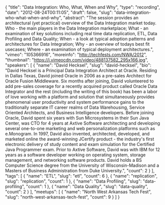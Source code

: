 {
  "title": "Data Integration: Who, What, When and Why",
  "type": "recording",
  "date": "2012-08-24T00:11:05",
  "draft": false,
  "slug": "data-integration-who-what-when-and-why",
  "abstract": "The session provides an architectural (yet practical) overview of the Data Integration market today. Who - the main players in the Data Integration marketplace; What - an examination of key solutions including real time data replication, ETL, Data Profiling and Data Quality; When - a look at typical adoption patterns and architectures for Data Integration; Why - an overview of todays best fit usecases; Where - an examination of typical deployment architectures.",
  "vimeo": "105366916",
  "moreinfo": "http://techfests.com/NWA/2012",
  "thumbnail": "https://i.vimeocdn.com/video/488137582_295x166.jpg",
  "speakers": [
    {
      "name": "David Hecksel",
      "slug": "david-hecksel",
      "bio": "David Hecksel is a Principal Data Integration Architect at Oracle. Residing in Dallas Texas, David joined Oracle in 2006 as a pre-sales Architect for Oracle Fusion Middleware. Six months after joining, David volunteered to add pre-sales coverage for a recently acquired product called Oracle Data Integrator and the rest (including the writing of this book) has been a labor of love working with a platform and solution that simultaneously provides phenomenal user productivity and system performance gains to the traditionally separate IT career realms of Data Warehousing, Service Oriented Architects, and Business Intelligence developers. Before joining Oracle, David spent six years with Sun Microsystems in their Sun Java Center, was CTO for 4 years at Axtive Software architecting and developing several one-to-one marketing and web personalization platforms such as e.Monogram. In 1997, David also invented, architected, developed, and marketed online the award-winning JCertify product - the industry's first electronic delivery of study content and exam simulation for the Certified Java Programmer exam. Prior to Axtive Software, David was with IBM for 12 years as a software developer working on operating system, storage management, and networking software products. David holds a BS Computer Science degree from the University of Wisconsin-Madison and a Masters of Business Administration from Duke University.",
      "count": 2
    }
  ],
  "tags": [
    {
      "name": "ETL",
      "slug": "etl",
      "count": 6
    },
    {
      "name": "replication",
      "slug": "replication",
      "count": 1
    },
    {
      "name": "Data Profiling",
      "slug": "data-profiling",
      "count": 1
    },
    {
      "name": "Data Quality",
      "slug": "data-quality",
      "count": 2
    }
  ],
  "meetups": [
    {
      "name": "North West Arkansas Tech Fest",
      "slug": "north-west-arkansas-tech-fest",
      "count": 9
    }
  ]
}